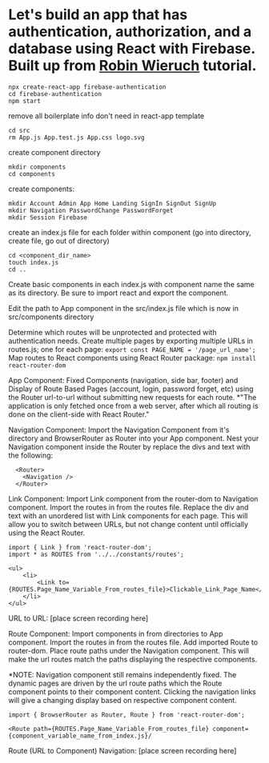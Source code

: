 Let's build an app that has authentication, authorization, and a database using React with Firebase. Built up from [Robin Wieruch](https://www.robinwieruch.de/complete-firebase-authentication-react-tutorial/) tutorial.
===========

````
npx create-react-app firebase-authentication
cd firebase-authentication
npm start
````

remove all boilerplate info don't need in react-app template
````
cd src
rm App.js App.test.js App.css logo.svg
````

create component directory
````
mkdir components
cd components
````

create components: 
````
mkdir Account Admin App Home Landing SignIn SignOut SignUp
mkdir Navigation PasswordChange PasswordForget
mkdir Session Firebase
````

create an index.js file for each folder within component (go into directory, create file, go out of directory)
````
cd <component_dir_name>
touch index.js
cd ..
````

Create basic components in each index.js with component name the same as its directory. Be sure to import react and export the component.


Edit the path to App component in the src/index.js file which is now in src/components directory


Determine which routes will be unprotected and protected with authentication needs. Create multiple pages by exporting multiple URLs in routes.js; one for each page: 
`export const PAGE_NAME = '/page_url_name';`
Map routes to React components using React Router package:
`npm install react-router-dom`

App Component: 
Fixed Components (navigation, side bar, footer) and Display of Route Based Pages (account, login, password forget, etc) using the Router url-to-url without submitting new requests for each route.
*"The application is only fetched once from a web server, after which all routing is done on the client-side with React Router."

Navigation Component:
Import the Navigation Component from it's directory and BrowserRouter as Router into your App component. Nest your Navigation component inside the Router by replace the divs and text with the following: 
````
  <Router>
    <Navigation />
  </Router>
````

Link Component: 
Import Link component from the router-dom to Navigation component. Import the routes in from the routes file. Replace the div and text with an unordered list with Link components for each page. This will allow you to switch between URLs, but not change content until officially using the React Router.

````
import { Link } from 'react-router-dom';
import * as ROUTES from '../../constants/routes';

<ul>
    <li>
        <Link to={ROUTES.Page_Name_Variable_From_routes_file}>Clickable_Link_Page_Name</Link>
    </li>
</ul>
````

URL to URL: [place screen recording here]

Route Component:
Import components  in from directories to App component. Import the routes in from the routes file. Add imported Route to router-dom. Place route paths under the Navigation component. This will make the url routes match the paths displaying the respective components.

*NOTE: Navigation component still remains independently fixed. The dynamic pages are driven by the url route paths which the Route component points to their component content. Clicking the navigation links will give a changing display based on respective component content.
````
import { BrowserRouter as Router, Route } from 'react-router-dom';

<Route path={ROUTES.Page_Name_Variable_From_routes_file} component={component_variable_name_from_index.js}/
````

Route (URL to Component) Navigation: [place screen recording here]



